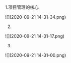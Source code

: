 1.项目管理的核心

![](2020-09-21 14-31-34.png)



2.

![](2020-09-21 14-31-17.png)



3.

![](2020-09-21 14-31-00.png)